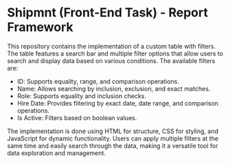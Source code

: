 # Shipmnt (Front-End Task) - Report Framework
This repository contains the implementation of a custom table with filters. The table features a search bar and multiple filter options that allow users to search and display data based on various conditions. The available filters are:

- ID: Supports equality, range, and comparison operations.
- Name: Allows searching by inclusion, exclusion, and exact matches.
- Role: Supports equality and inclusion checks.
- Hire Date: Provides filtering by exact date, date range, and comparison operations.
- Is Active: Filters based on boolean values.

The implementation is done using HTML for structure, CSS for styling, and JavaScript for dynamic functionality. Users can apply multiple filters at the same time and easily search through the data, making it a versatile tool for data exploration and management.

